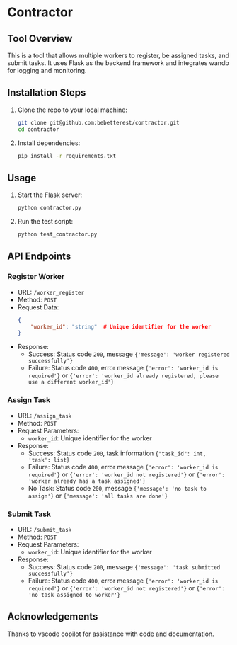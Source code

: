 # Contractor

## Tool Overview
This is a tool that allows multiple workers to register, be assigned tasks, and submit tasks. It uses Flask as the backend framework and integrates wandb for logging and monitoring.

## Installation Steps
1. Clone the repo to your local machine:
    ```bash
    git clone git@github.com:bebetterest/contractor.git
    cd contractor
    ```

2. Install dependencies:
    ```bash
    pip install -r requirements.txt
    ```

## Usage
1. Start the Flask server:
    ```bash
    python contractor.py
    ```

2. Run the test script:
    ```bash
    python test_contractor.py
    ```

## API Endpoints
### Register Worker
- URL: `/worker_register`
- Method: `POST`
- Request Data:
    ```json
    {
        "worker_id": "string"  # Unique identifier for the worker
    }
    ```
- Response:
    - Success: Status code `200`, message `{'message': 'worker registered successfully'}`
    - Failure: Status code `400`, error message `{'error': 'worker_id is required'}` or `{'error': 'worker_id already registered, please use a different worker_id'}`

### Assign Task
- URL: `/assign_task`
- Method: `POST`
- Request Parameters:
    - `worker_id`: Unique identifier for the worker
- Response:
    - Success: Status code `200`, task information `{"task_id": int, 'task': list}`
    - Failure: Status code `400`, error message `{'error': 'worker_id is required'}` or `{'error': 'worker_id not registered'}` or `{'error': 'worker already has a task assigned'}`
    - No Task: Status code `200`, message `{'message': 'no task to assign'}` or `{'message': 'all tasks are done'}`

### Submit Task
- URL: `/submit_task`
- Method: `POST`
- Request Parameters:
    - `worker_id`: Unique identifier for the worker
- Response:
    - Success: Status code `200`, message `{'message': 'task submitted successfully'}`
    - Failure: Status code `400`, error message `{'error': 'worker_id is required'}` or `{'error': 'worker_id not registered'}` or `{'error': 'no task assigned to worker'}`

## Acknowledgements
Thanks to vscode copilot for assistance with code and documentation.
